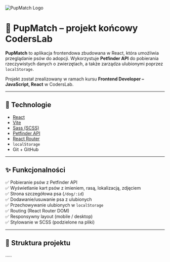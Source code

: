 ![PupMatch Logo](https://placedog.net/640/200?id=123) <!-- Możesz wstawić swój własny baner/logo -->

# 🐶 PupMatch – projekt końcowy CodersLab

**PupMatch** to aplikacja frontendowa zbudowana w React, która umożliwia przeglądanie psów do adopcji. Wykorzystuje **Petfinder API** do pobierania rzeczywistych danych o zwierzętach, a także zarządza ulubionymi poprzez `localStorage`.

Projekt został zrealizowany w ramach kursu **Frontend Developer – JavaScript, React** w CodersLab.

---

## 🔧 Technologie

- [React](https://react.dev/)
- [Vite](https://vitejs.dev/)
- [Sass (SCSS)](https://sass-lang.com/)
- [Petfinder API](https://www.petfinder.com/developers/)
- [React Router](https://reactrouter.com/)
- `localStorage`
- Git + GitHub

---

## ✨ Funkcjonalności

✅ Pobieranie psów z Petfinder API  
✅ Wyświetlanie kart psów z imieniem, rasą, lokalizacją, zdjęciem  
✅ Strona szczegółowa psa (`/dog/:id`)  
✅ Dodawanie/usuwanie psa z ulubionych  
✅ Przechowywanie ulubionych w `localStorage`  
✅ Routing (React Router DOM)  
✅ Responsywny layout (mobile / desktop)  
✅ Stylowanie w SCSS (podzielone na pliki)

---

## 📁 Struktura projektu

.....
